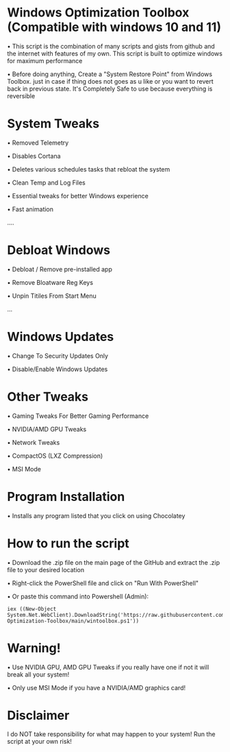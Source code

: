 # Windows Optimization Toolbox (Compatible with windows 10 and 11)
• This script is the combination of many scripts and gists from github and the internet with features of my own. This script is built to optimize windows for maximum performance

• Before doing anything, Create a "System Restore Point" from Windows Toolbox. just in case if thing does not goes as u like or you want to revert back in previous state. It's Completely Safe to use because everything is reversible
# System Tweaks

• Removed Telemetry

• Disables Cortana

• Deletes various schedules tasks that rebloat the system

• Clean Temp and Log Files

• Essential tweaks for better Windows experience

• Fast animation

....

# Debloat Windows

• Debloat / Remove pre-installed app

• Remove Bloatware Reg Keys

• Unpin Titiles From Start Menu

...

# Windows Updates
 
• Change To Security Updates Only

• Disable/Enable Windows Updates

# Other Tweaks

• Gaming Tweaks For Better Gaming Performance

• NVIDIA/AMD GPU Tweaks

• Network Tweaks

• CompactOS (LXZ Compression)

• MSI Mode

# Program Installation

• Installs any program listed that you click on using Chocolatey

# How to run the script
• Download the .zip file on the main page of the GitHub and extract the .zip file to your desired location

• Right-click the PowerShell file and click on "Run With PowerShell"

• Or paste this command into Powershell (Admin): 
```
iex ((New-Object System.Net.WebClient).DownloadString('https://raw.githubusercontent.com/paint29/Windows-Optimization-Toolbox/main/wintoolbox.ps1'))
```
# Warning!
• Use NVIDIA GPU, AMD GPU Tweaks if you really have one if not it will break all your system!

• Only use MSI Mode if you have a NVIDIA/AMD graphics card!

# Disclaimer
I do NOT take responsibility for what may happen to your system! Run the script at your own risk!



